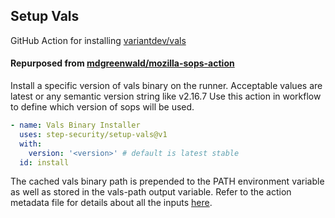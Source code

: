 ## Setup Vals

GitHub Action for installing
[variantdev/vals](https://github.com/variantdev/vals)

#### Repurposed from [mdgreenwald/mozilla-sops-action](https://github.com/mdgreenwald/mozilla-sops-action)

Install a specific version of vals binary on the runner. Acceptable values are
latest or any semantic version string like v2.16.7 Use this action in workflow
to define which version of sops will be used.

```yaml
- name: Vals Binary Installer
  uses: step-security/setup-vals@v1
  with:
    version: '<version>' # default is latest stable
  id: install
```

The cached vals binary path is prepended to the PATH environment variable as
well as stored in the vals-path output variable. Refer to the action metadata
file for details about all the inputs
[here](https://github.com/step-security/setup-vals/blob/master/action.yml).
